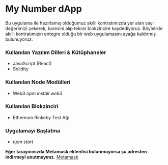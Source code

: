 # My Number dApp

Bu uygulama ile hazırlamış olduğumuz akıllı kontratımızda yer alan sayı değerimizi çekerek, karesini alıp tekrar blokzincire kaydediyoruz. Böylelikle akıllı kontratımızın entegre olduğu bir web uygulamasını ayağa kaldırmış bulunuyoruz. 


### Kullanılan Yazılım Dilleri & Kütüphaneler

- JavaScript (React)
- Solidity


### Kullanılan Node Modülleri

- Web3 *npm install web3*


### Kullanılan Blokzinciri

- Ethereum Rinkeby Test Ağı


### Uygulamayı Başlatma

- *npm start*

**Eğer tarayıcınızda Metamask eklentisi bulunmuyorsa şu adresten indirmeyi unutmayınız.**
[Metamask](https://metamask.io/)

